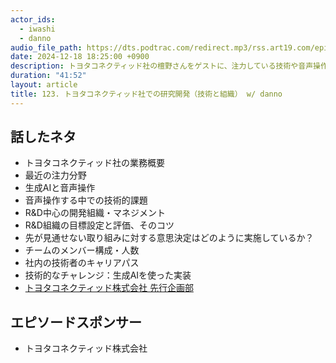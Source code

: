 ```yaml
---
actor_ids:
  - iwashi
  - danno
audio_file_path: https://dts.podtrac.com/redirect.mp3/rss.art19.com/episodes/c9d1a651-5974-4768-bf8f-f878b0117dc5.mp3
date: 2024-12-18 18:25:00 +0900
description: トヨタコネクティッド社の檀野さんをゲストに、注力している技術や音声操作の難しさ、研究開発組織のプロセスやマネジメントなどについて語っていただいたエピソードです。
duration: "41:52"
layout: article
title: 123. トヨタコネクティッド社での研究開発（技術と組織） w/ danno
---
```


## 話したネタ

- トヨタコネクティッド社の業務概要
- 最近の注力分野
- 生成AIと音声操作
- 音声操作する中での技術的課題
- R&D中心の開発組織・マネジメント
- R&D組織の目標設定と評価、そのコツ
- 先が見通せない取り組みに対する意思決定はどのように実施しているか？
- チームのメンバー構成・人数
- 社内の技術者のキャリアパス
- 技術的なチャレンジ：生成AIを使った実装
- [トヨタコネクティッド株式会社 先行企画部](https://toyotaconnected.co.jp/advanced_planning/)

## エピソードスポンサー

- トヨタコネクティッド株式会社